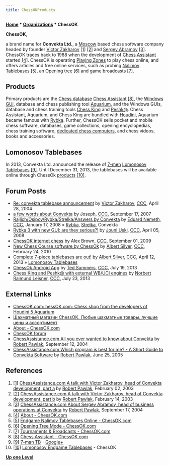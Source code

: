 ```yaml
---
title: ChessOKProducts
---
```

**[Home](Home "Home") * [Organizations](Organizations "Organizations") * ChessOK**

**ChessOK**,

a brand name for **Convekta Ltd.**, a [Moscow](https://en.wikipedia.org/wiki/Moscow) based chess software company headed by founder [Victor Zakharov](Victor_Zakharov "Victor Zakharov") <a id="cite-note-1" href="#cite-ref-1">[1]</a> <a id="cite-note-2" href="#cite-ref-2">[2]</a> and [Sergey Abramov](index.php?title=Sergey_Abramov&action=edit&redlink=1 "Sergey Abramov (page does not exist)") <a id="cite-note-3" href="#cite-ref-3">[3]</a>. ChessOK traces back to 1988 when the development of [Chess Assistant](Chess_Assistant "Chess Assistant") started <a id="cite-note-4" href="#cite-ref-4">[4]</a>. ChessOK is operating [Playing Zones](Chess_Server "Chess Server") to play chess online, and offers articles and free online services, such as probing [Nalimov Tablebases](Nalimov_Tablebases "Nalimov Tablebases") <a id="cite-note-5" href="#cite-ref-5">[5]</a>, an [Opening tree](Opening_Book "Opening Book") <a id="cite-note-6" href="#cite-ref-6">[6]</a> and game broadcasts <a id="cite-note-7" href="#cite-ref-7">[7]</a>.

## Products

Primary products are the [Chess database](Databases "Databases") [Chess Assistant](Chess_Assistant "Chess Assistant") <a id="cite-note-8" href="#cite-ref-8">[8]</a>, the [Windows](Windows "Windows") [GUI](GUI "GUI"), database and chess publishing tool [Aquarium](Aquarium "Aquarium"), and the Windows GUIs, database and chess training tools [Chess King](index.php?title=Chess_King&action=edit&redlink=1 "Chess King (page does not exist)") and [Peshk@](index.php?title=Peshka&action=edit&redlink=1 "Peshka (page does not exist)"). Chess Assistant, Aquarium, and Chess King are bundled with [Houdini](Houdini "Houdini"), Aquarium became famous with [Rybka](Rybka "Rybka"). Further, ChessOK sells pocket and mobile chess software, databases, game collections, opening encyclopedias, chess training software, [dedicated chess computers](Dedicated_Chess_Computers "Dedicated Chess Computers"), and chess videos, books and accessories.

## Lomonosov Tablebases

In 2013, Convekta Ltd. announced the release of [7-men](Endgame_Tablebases#7-men "Endgame Tablebases") [Lomonosov Tablebases](Lomonosov_Tablebases "Lomonosov Tablebases") <a id="cite-note-9" href="#cite-ref-9">[9]</a>. Until December 31, 2013, the tablebases will be available online through ChessOk [products](#products) <a id="cite-note-10" href="#cite-ref-10">[10]</a>.

## Forum Posts

- [Re: convekta tablebase announcement](https://www.stmintz.com/ccc/index.php?id=362065) by [Victor Zakharov](Victor_Zakharov "Victor Zakharov"), [CCC](CCC "CCC"), April 28, 2004
- [a few words about Convekta](http://www.talkchess.com/forum/viewtopic.php?t=16512) by Joseph, [CCC](CCC "CCC"), September 17, 2007
- [Rajlich/Osipov/Rybka/Strelka/Answers by Convekta](http://www.talkchess.com/forum/viewtopic.php?t=19008) by [Eduard Nemeth](index.php?title=Eduard_Nemeth&action=edit&redlink=1 "Eduard Nemeth (page does not exist)"), [CCC](CCC "CCC"), January 17, 2008 » [Rybka](Rybka "Rybka"), [Strelka](Strelka "Strelka"), Convekta
- [Rybka 3 with new GUI: are they serious?!](http://www.talkchess.com/forum/viewtopic.php?t=20531) by [Jouni Uski](Jouni_Uski "Jouni Uski"), [CCC](CCC "CCC"), April 05, 2008
- [ChessOK internet chess](http://www.talkchess.com/forum/viewtopic.php?t=29614) by Alex Brown, [CCC](CCC "CCC"), September 01, 2009
- [New Chess Course software by ChessOk](http://www.talkchess.com/forum/viewtopic.php?t=32872) by [Albert Silver](Albert_Silver "Albert Silver"), [CCC](CCC "CCC"), February 24, 2010
- [Complete 7-piece tablebases are out!](http://www.talkchess.com/forum/viewtopic.php?t=47768) by [Albert Silver](Albert_Silver "Albert Silver"), [CCC](CCC "CCC"), April 12, 2013 » [Lomonosov Tablebases](Lomonosov_Tablebases "Lomonosov Tablebases")
- [ChessOk Android App](http://www.talkchess.com/forum/viewtopic.php?t=48692) by [Ted Summers](Ted_Summers "Ted Summers"), [CCC](CCC "CCC"), July 19, 2013
- [Chess King and Peshk@ with external WB/UCI engines](http://www.talkchess.com/forum/viewtopic.php?t=48729) by [Norbert Raimund Leisner](Norbert_Raimund_Leisner "Norbert Raimund Leisner"), [CCC](CCC "CCC"), July 23, 2013

## External Links

- [ChessOK.com: hessOK.com: Chess shop from the developers of Houdini 5 Aquarium](http://chessok.com/)
- [Шахматный магазин ChessOK. Любые шахматные товары, лучшие цены и ассортимент](http://shop.chessok.ru/index.php)
- [About - ChessOK.com](http://chessok.com/?page_id=262)
- [ChessOK forum](http://chessok.com/forum/)
- [ChessAssistance.com All you ever wanted to know about Convekta](http://chessok.com/files/bobpawlak/Articles/045_Convekta_Trip.html) by [Robert Pawlak](Robert_Pawlak "Robert Pawlak"), September 12, 2004
- [ChessAssistance.com Which program is best for me? - A Short Guide to Convekta Software](http://chessok.com/files/bobpawlak/Articles/033_Program_selection.html) by [Robert Pawlak](Robert_Pawlak "Robert Pawlak"), June 25, 2005

## References

1. <a id="cite-ref-1" href="#cite-note-1">[1]</a> [ChessAssistance.com A talk with Victor Zakharov, head of Convekta development, part a](http://chessok.com/files/bobpawlak/Articles/Victor_Zakharov_a.html) by [Robert Pawlak](Robert_Pawlak "Robert Pawlak"), February 02, 2003
1. <a id="cite-ref-2" href="#cite-note-2">[2]</a> [ChessAssistance.com A talk with Victor Zakharov, head of Convekta development, part b](http://chessok.com/files/bobpawlak/Articles/Victor_Zakharov_b.html) by [Robert Pawlak](Robert_Pawlak "Robert Pawlak"), February 14, 2003
1. <a id="cite-ref-3" href="#cite-note-3">[3]</a> [ChessAssistance.com About Sergey Abramov, head of business operations at Convekta](http://ca.chessok.com/Articles/046_Sergey_Abramov.html) by [Robert Pawlak](Robert_Pawlak "Robert Pawlak"), September 17, 2004
1. <a id="cite-ref-4" href="#cite-note-4">[4]</a> [About - ChessOK.com](http://chessok.com/?page_id=262)
1. <a id="cite-ref-5" href="#cite-note-5">[5]</a> [Endgame Nalimov Tablebases Online - ChessOK.com](http://chessok.com/?page_id=361)
1. <a id="cite-ref-6" href="#cite-note-6">[6]</a> [Opening Tree Mode - ChessOK.com](http://chessok.com/?page_id=352)
1. <a id="cite-ref-7" href="#cite-note-7">[7]</a> [Tournaments & Broadcasts - ChessOK.com](http://chessok.com/?page_id=139)
1. <a id="cite-ref-8" href="#cite-note-8">[8]</a> [Chess Assistant - ChessOK.com](http://chessok.com/?page_id=19894)
1. <a id="cite-ref-9" href="#cite-note-9">[9]</a> [7-man TB](https://plus.google.com/100454521496393505718/posts) - [Google+](https://en.wikipedia.org/wiki/Google%2B)
1. <a id="cite-ref-10" href="#cite-note-10">[10]</a> [Lomonosov Endgame Tablebases](http://chessok.com/?page_id=27966) - ChessOK

**[Up one Level](Organizations "Organizations")**

